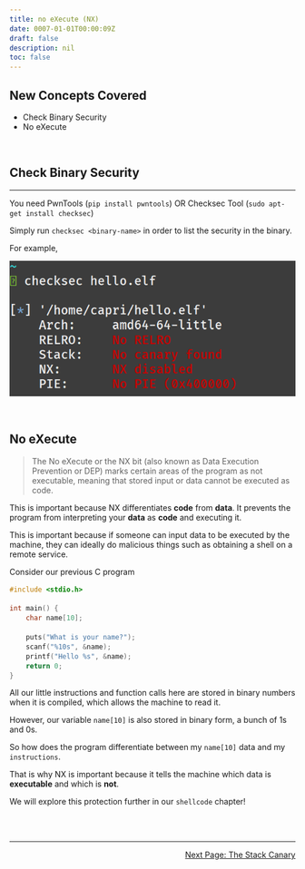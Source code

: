 ```yaml
---
title: no eXecute (NX)
date: 0007-01-01T00:00:09Z
draft: false
description: nil
toc: false
---
```


## New Concepts Covered
- Check Binary Security
- No eXecute

<br>

## Check Binary Security
---

You need PwnTools (`pip install pwntools`) OR Checksec Tool (``sudo apt-get install checksec``)

Simply run ``checksec <binary-name>`` in order to list the security in the binary.

For example,

![image](/pwn/images/checksec.png)

<br>

## No eXecute

> The No eXecute or the NX bit (also known as Data Execution Prevention or DEP) marks certain areas of the program as not executable, meaning that stored input or data cannot be executed as code.

This is important because NX differentiates **code** from **data**. It prevents the program from interpreting your **data** as **code** and executing it.

This is important because if someone can input data to be executed by the machine, they can ideally do malicious things such as obtaining a shell on a remote service.

Consider our previous C program

```c
#include <stdio.h>

int main() {
    char name[10];

    puts("What is your name?");
    scanf("%10s", &name);
    printf("Hello %s", &name);
    return 0;
}
```

All our little instructions and function calls here are stored in binary numbers when it is compiled, which allows the machine to read it.

However, our variable `name[10]` is also stored in binary form, a bunch of 1s and 0s.

So how does the program differentiate between my `name[10]` data and my `instructions`.

That is why NX is important because it tells the machine which data is **executable** and which is **not**.

We will explore this protection further in our ``shellcode`` chapter!

<br><br>

---

<div style="text-align: right"> <a href="/pwn/checksec/canary">Next Page: The Stack Canary</a> </div>

